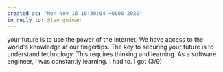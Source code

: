 ```yaml
---
created_at: "Mon Nov 16 16:30:04 +0000 2020"
in_reply_to: @leo_guinan
---
```


your future is to use the power of the internet. We have access to the world's knowledge at our fingertips. The key to securing your future is to understand technology. This requires thinking and learning. As a software engineer, I was constantly learning. I had to. I got (3/9)
